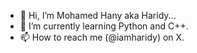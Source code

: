 - 👋 Hi, I’m Mohamed Hany aka Haridy...
- 🌱 I’m currently learning Python and C++.
- 📫 How to reach me (@iamharidy) on X.



